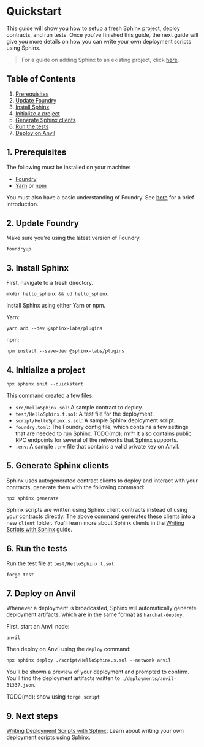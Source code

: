 # Quickstart
This guide will show you how to setup a fresh Sphinx project, deploy contracts, and run tests. Once you've finished this guide, the next guide will give you more details on how you can write your own deployment scripts using Sphinx.

> For a guide on adding Sphinx to an existing project, click [here](https://github.com/sphinx-labs/sphinx/blob/develop/docs/cli-foundry-existing-project.md).

## Table of Contents

1. [Prerequisites](#1-prerequisites)
2. [Update Foundry](#2-update-foundry)
3. [Install Sphinx](#3-install-sphinx)
4. [Initialize a project](#4-initialize-a-project)
5. [Generate Sphinx clients](#5-generate-sphinx-clients)
6. [Run the tests](#6-run-the-tests)
7. [Deploy on Anvil](#7-deploy-on-anvil)

## 1. Prerequisites

The following must be installed on your machine:
- [Foundry](https://book.getfoundry.sh/getting-started/installation)
- [Yarn](https://classic.yarnpkg.com/lang/en/docs/install/) or [npm](https://docs.npmjs.com/downloading-and-installing-node-js-and-npm)

You must also have a basic understanding of Foundry. See [here](https://book.getfoundry.sh/getting-started/first-steps) for a brief introduction.

## 2. Update Foundry

Make sure you're using the latest version of Foundry.

```
foundryup
```

## 3. Install Sphinx

First, navigate to a fresh directory.

```
mkdir hello_sphinx && cd hello_sphinx
```

Install Sphinx using either Yarn or npm.

Yarn:
```
yarn add --dev @sphinx-labs/plugins
```

npm:
```
npm install --save-dev @sphinx-labs/plugins
```

## 4. Initialize a project

```
npx sphinx init --quickstart
```

This command created a few files:
- `src/HelloSphinx.sol`: A sample contract to deploy.
- `test/HelloSphinx.t.sol`: A test file for the deployment.
- `script/HelloSphinx.s.sol`: A sample Sphinx deployment script.
- `foundry.toml`: The Foundry config file, which contains a few settings that are needed to run Sphinx. TODO(md): rm?: It also contains public RPC endpoints for several of the networks that Sphinx supports.
- `.env`: A sample `.env` file that contains a valid private key on Anvil.

## 5. Generate Sphinx clients
Sphinx uses autogenerated contract clients to deploy and interact with your contracts, generate them with the following command:

```
npx sphinx generate
```

Sphinx scripts are written using Sphinx client contracts instead of using your contracts directly. The above command generates these clients into a new `client` folder. You'll learn more about Sphinx clients in the [Writing Scripts with Sphinx](TODO) guide.

## 6. Run the tests

Run the test file at `test/HelloSphinx.t.sol`:

```
forge test
```

## 7. Deploy on Anvil

Whenever a deployment is broadcasted, Sphinx will automatically generate deployment artifacts, which
are in the same format as [`hardhat-deploy`](https://github.com/wighawag/hardhat-deploy).

First, start an Anvil node:
```
anvil
```

Then deploy on Anvil using the `deploy` command:
```
npx sphinx deploy ./script/HelloSphinx.s.sol --network anvil
```

You'll be shown a preview of your deployment and prompted to confirm. You'll find the deployment artifacts written to `./deployments/anvil-31337.json`.

TODO(md): show using `forge script`

## 9. Next steps

[Writing Deployment Scripts with Sphinx](TODO): Learn about writing your own deployment scripts using Sphinx.
